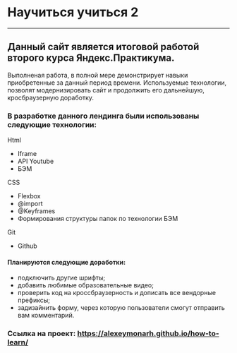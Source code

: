 # Научиться учиться 2
___________________

## Данный сайт является итоговой работой второго курса Яндекс.Практикума.

Выполненая работа, в полной мере демонстрирует навыки приобретенные за данный период времени.
Используемые технологии, позволят модернизировать сайт и продолжить его дальнейшую, кросбраузерную доработку.

### В разработке данного лендинга были использованы следующие технологии:
Html
- Iframe
- API Youtube
- БЭМ

CSS
- Flexbox
- @import
- @Keyframes
- Формирования структуры папок по технологии БЭМ

Git
- Github

#### Планируются следующие доработки:
- подключить другие шрифты;
- добавить любимые образовательные видео;
- проверить код на кроссбраузерность и дописать все вендорные префиксы;
- задизайнить форму, через которую пользователи смогут отправить вам комментарий.

### Ссылка на проект: https://alexeymonarh.github.io/how-to-learn/
